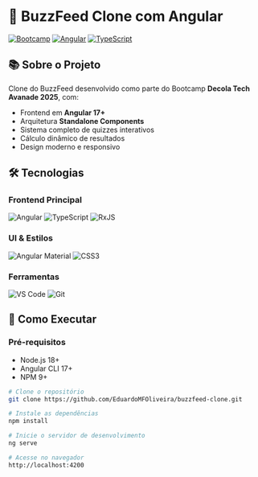 # 🎯 BuzzFeed Clone com Angular

[![Bootcamp](https://img.shields.io/badge/Decola_Tech_Avanade_2025-0078D4?style=flat)](https://www.avanade.com)
[![Angular](https://img.shields.io/badge/Angular-17+-DD0031?style=flat&logo=angular&logoColor=white)](https://angular.io/)
[![TypeScript](https://img.shields.io/badge/TypeScript-5.3+-3178C6?style=flat&logo=typescript&logoColor=white)](https://www.typescriptlang.org/)

## 📚 Sobre o Projeto

Clone do BuzzFeed desenvolvido como parte do Bootcamp **Decola Tech Avanade 2025**, com:

- Frontend em **Angular 17+** 
- Arquitetura **Standalone Components**
- Sistema completo de quizzes interativos
- Cálculo dinâmico de resultados
- Design moderno e responsivo

## 🛠️ Tecnologias

### Frontend Principal
![Angular](https://img.shields.io/badge/Angular-DD0031?style=for-the-badge&logo=angular&logoColor=white)
![TypeScript](https://img.shields.io/badge/TypeScript-007ACC?style=for-the-badge&logo=typescript&logoColor=white)
![RxJS](https://img.shields.io/badge/RxJS-B7178C?style=for-the-badge&logo=reactivex&logoColor=white)

### UI & Estilos
![Angular Material](https://img.shields.io/badge/Angular_Material-3F51B5?style=for-the-badge&logo=angular&logoColor=white)
![CSS3](https://img.shields.io/badge/CSS3-1572B6?style=for-the-badge&logo=css3&logoColor=white)

### Ferramentas
![VS Code](https://img.shields.io/badge/VS_Code-007ACC?style=for-the-badge&logo=visual-studio-code&logoColor=white)
![Git](https://img.shields.io/badge/Git-F05032?style=for-the-badge&logo=git&logoColor=white)

## 🚀 Como Executar

### Pré-requisitos
- Node.js 18+
- Angular CLI 17+
- NPM 9+

```bash
# Clone o repositório
git clone https://github.com/EduardoMFOliveira/buzzfeed-clone.git

# Instale as dependências
npm install

# Inicie o servidor de desenvolvimento
ng serve

# Acesse no navegador
http://localhost:4200
